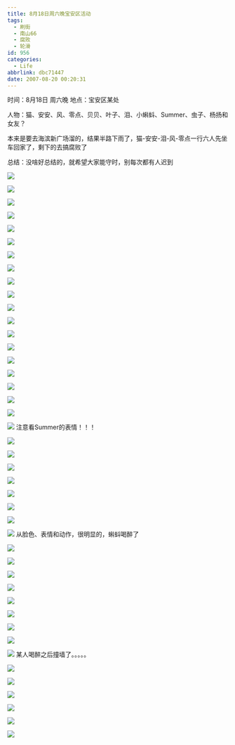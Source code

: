 ```yaml
---
title: 8月18日周六晚宝安区活动
tags:
  - 刷街
  - 南山66
  - 腐败
  - 轮滑
id: 956
categories:
  - Life
abbrlink: dbc71447
date: 2007-08-20 00:20:31
---
```


时间：8月18日 周六晚 
地点：宝安区某处 

人物：猫、安安、风、零点、贝贝、叶子、泪、小蝌蚪、Summer、虫子、杨扬和女友？ 

本来是要去海滨新广场溜的，结果半路下雨了，猫-安安-泪-风-零点一行六人先坐车回家了，剩下的去搞腐败了 

总结：没啥好总结的，就希望大家能守时，别每次都有人迟到 

![](/images/2007/08/20_000854_7524.jpg) 
<!--more-->
![](/images/2007/08/20_000913_7525.jpg) 

![](/images/2007/08/20_000957_7526.jpg) 

![](/images/2007/08/20_001011_7527.jpg) 

![](/images/2007/08/20_001020_7528.jpg) 

![](/images/2007/08/20_001027_7529.jpg) 

![](/images/2007/08/20_001039_7530.jpg) 

![](/images/2007/08/20_001054_7531.jpg) 

![](/images/2007/08/20_001102_7532.jpg) 

![](/images/2007/08/20_001109_7533.jpg) 

![](/images/2007/08/20_001116_7534.jpg) 

![](/images/2007/08/20_001123_7535.jpg) 

![](/images/2007/08/20_001134_7536.jpg) 

![](/images/2007/08/20_001141_7537.jpg) 

![](/images/2007/08/20_001149_7538.jpg) 

![](/images/2007/08/20_001156_7539.jpg) 

![](/images/2007/08/20_001204_7540.jpg) 

![](/images/2007/08/20_001221_7541.jpg) 

![](/images/2007/08/20_001236_7542.jpg) 

![](/images/2007/08/20_001251_7543.jpg) 
注意看Summer的表情！！！ 

![](/images/2007/08/20_001308_7544.jpg) 

![](/images/2007/08/20_001316_7545.jpg) 

![](/images/2007/08/20_001342_7546.jpg) 

![](/images/2007/08/20_001356_7547.jpg) 

![](/images/2007/08/20_001412_7548.jpg) 

![](/images/2007/08/20_001419_7549.jpg) 

![](/images/2007/08/20_001426_7550.jpg) 

![](/images/2007/08/20_001452_7551.jpg) 
从脸色、表情和动作，很明显的，蝌蚪喝醉了 

![](/images/2007/08/20_001534_7552.jpg) 

![](/images/2007/08/20_001544_7553.jpg) 

![](/images/2007/08/20_001551_7554.jpg) 

![](/images/2007/08/20_001557_7555.jpg) 

![](/images/2007/08/20_001606_7556.jpg) 

![](/images/2007/08/20_001628_7557.jpg) 

![](/images/2007/08/20_001636_7558.jpg) 

![](/images/2007/08/20_001647_7559.jpg) 

![](/images/2007/08/20_001659_7560.jpg) 
某人喝醉之后撞墙了。。。。。 

![](/images/2007/08/20_001826_7561.jpg) 

![](/images/2007/08/20_001831_7562.jpg) 

![](/images/2007/08/20_001842_7563.jpg) 

![](/images/2007/08/20_001852_7564.jpg) 

![](/images/2007/08/20_001859_7565.jpg) 

![](/images/2007/08/20_001906_7566.jpg)